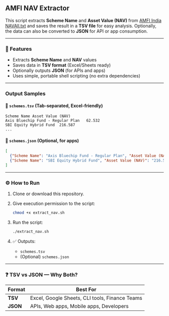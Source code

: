 ## AMFI NAV Extractor

This script extracts **Scheme Name** and **Asset Value (NAV)** from [AMFI India NAVAll.txt](https://www.amfiindia.com/spages/NAVAll.txt) and saves the result in a **TSV file** for easy analysis.
Optionally, the data can also be converted to **JSON** for API or app consumption.

---

### 🚀 Features

*  Extracts **Scheme Name** and **NAV** values
*  Saves data in **TSV format** (Excel/Sheets ready)
*  Optionally outputs **JSON** (for APIs and apps)
*  Uses simple, portable shell scripting (no extra dependencies)

---

### Output Samples

#### 🔹 `schemes.tsv`  (Tab-separated, Excel-friendly)

```
Scheme Name	Asset Value (NAV)
Axis Bluechip Fund - Regular Plan	62.532
SBI Equity Hybrid Fund	216.587
...
```

#### 🔹 `schemes.json`  (Optional, for apps)

```json
[
  {"Scheme Name": "Axis Bluechip Fund - Regular Plan", "Asset Value (NAV)": "62.532"},
  {"Scheme Name": "SBI Equity Hybrid Fund", "Asset Value (NAV)": "216.587"}
]
```

---

### ⚙️ How to Run

1. Clone or download this repository.

2. Give execution permission to the script:

   ```bash
   chmod +x extract_nav.sh
   ```

3. Run the script:

   ```bash
   ./extract_nav.sh
   ```

4. ✅ Outputs:

   * `schemes.tsv`
   * (Optional) `schemes.json`

---

### ❓ TSV vs JSON — Why Both?

| **Format** | **Best For**                                     |
| ---------- | ------------------------------------------------ |
| **TSV**    | Excel, Google Sheets, CLI tools, Finance Teams   |
| **JSON**   | APIs, Web apps, Mobile apps, Developers          |       
